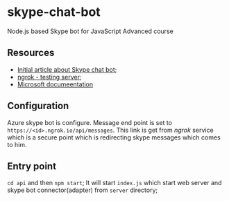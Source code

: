 # skype-chat-bot
Node.js based Skype bot for JavaScript Advanced course

## Resources
 - [Initial article about Skype chat bot](https://medium.com/@AmJustSam/how-to-build-skype-bot-with-nodejs-ddec8372114c);
 - [ngrok - testing server](https://ngrok.com/);
 - [Microsoft documeentation](https://docs.microsoft.com/en-us/azure/bot-service/bot-service-overview-introduction?view=azure-bot-service-4.0)

## Configuration
Azure skype bot is configure. Message end point is set to `https://<id>.ngrok.io/api/messages`. This link is get from *ngrok* service which is a secure point which is redirecting skype messages which comes to him.

## Entry point
`cd api` and then `npm start`;
It will start ```index.js``` which start web server and skype bot connector(adapter) from `server` directory;


